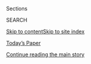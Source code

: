 <div id="app">

<div>

<div class="NYTAppHideMasthead css-1r6wvpq e1suatyy0">

<div class="section css-ui9rw0 e1suatyy2">

<div class="css-eph4ug er09x8g0">

<div class="css-6n7j50">

</div>

<span class="css-1dv1kvn">Sections</span>

<div class="css-10488qs">

<span class="css-1dv1kvn">SEARCH</span>

</div>

[Skip to content](#site-content)[Skip to site
index](#site-index)

</div>

<div class="css-10698na e1huz5gh0">

</div>

</div>

<div id="masthead-bar-one" class="section hasLinks css-15hmgas e1csuq9d3">

<div class="css-uqyvli e1csuq9d0">

</div>

<div class="css-1uqjmks e1csuq9d1">

</div>

<div class="css-9e9ivx">

[](https://myaccount.nytimes.com/auth/login?response_type=cookie&client_id=vi)

</div>

<div class="css-1bvtpon e1csuq9d2">

[Today’s Paper](https://www.nytimes.com/section/todayspaper)

</div>

</div>

</div>

</div>

<div data-aria-hidden="false">

<div id="site-content" data-role="main">

<div id="top-wrapper" class="css-15p45cc eaca97t0" type="top">

<div id="top-slug" class="css-19x0jxb eaca97t1" hidden="">

Advertisement

</div>

[Continue reading the main
story](#after-top)

<div class="ad top-wrapper" style="text-align:center;height:100%;display:block;min-height:90px">

<div id="top" class="place-ad" data-position="top" data-size-key="top">

</div>

</div>

<div id="after-top">

</div>

</div>

<div id="byline" class="section css-15h4p1b e9abtgs0">

<div class="css-1j21atc e1svk9qx1">

<div class="css-nfcc9b e1svk9qx3">

<div class="css-cnx41t">

![Portrait of Maggie
Haberman](https://static01.nyt.com/images/2018/07/12/multimedia/author-maggie-haberman/author-maggie-haberman-thumbLarge.png)

</div>

<div class="css-vl9dhg e1svk9qx5">

<div class="css-1nrhkj6 e1svk9qx6">

# Maggie Haberman

</div>

## <span></span>

Maggie Haberman is a White House correspondent who joined The Times in
2015 and was part of a team that won a Pulitzer Prize in 2018 for
reporting on Donald Trump’s advisers and their connections to Russia.

<span class="css-dd5dyy">More**</span>

</div>

</div>

</div>

<div>

<div id="mid1-wrapper" class="css-1mn4oms eaca97t0" type="rank">

<div id="mid1-slug" class="css-1tag3rd eaca97t1">

Advertisement

</div>

[Continue reading the main
story](#after-mid1)

<div id="mid1" class="ad mid1-wrapper" style="text-align:center;height:100%;display:block">

</div>

<div id="after-mid1">

</div>

</div>

</div>

<div class="css-185go5a e1o5byef0">

<div class="css-15cbhtu">

  - [Latest](#stream-panel)
  - <span class="css-6n7j50">Search</span>
    <div class="control">
    <div class="label-container css-1dv1kvn">
    Search
    </div>
    <div class="css-wm4t3d">
    **<span id="clear-search-input" class="css-1dv1kvn">Clear this text
    input</span>
    </div>
    </div>
    <span class="css-1iovbfw"></span>

<div id="stream-panel" class="section css-8msx5b e1jz0cab1">

<div class="css-13mho3u">

1.  
    
    <div class="css-1cp3ece">
    
    <div class="css-1l4spti">
    
    [](/2020/08/02/business/economy/trump-tiktok-china-national-security.html)
    
    <div class="css-79elbk">
    
    ![](https://static01.nyt.com/images/2020/08/02/us/politics/02dc-tiktok1/02dc-tiktok1-thumbWide.jpg?quality=75&auto=webp&disable=upscale)
    
    </div>
    
    ## Microsoft Says It’ll Continue Pursuit of TikTok
    
    The announcement came after the company consulted with President
    Trump, who has threatened to ban the app and expressed national
    security concerns about it in recent weeks.
    
    <div class="css-1nqbnmb ea5icrr0">
    
    By <span class="css-1n7hynb">Mike Isaac, Ana Swanson
    <span>and</span> Maggie
    Haberman</span>
    
    </div>
    
    </div>
    
    <div class="css-1lc2l26 e1xfvim33">
    
    </div>
    
    </div>

2.  
    
    <div class="css-1cp3ece">
    
    <div class="css-1l4spti">
    
    [](/2020/08/02/us/politics/kayleigh-mcenany.html)
    
    <div class="css-79elbk">
    
    ![](https://static01.nyt.com/images/2020/08/02/us/politics/02dc-kayleigh-pix1/02dc-kayleigh-pix1-thumbWide.jpg?quality=75&auto=webp&disable=upscale)
    
    </div>
    
    ### <span class="css-m70j1g">White HOUse MEMO</span>
    
    ## Kayleigh McEnany Heckles the Press. Is That All?
    
    President Trump does not always watch her briefings, and even his
    allies say she risks being known more for “hitting the press with a
    two-by-four” than advancing his priorities.
    
    <div class="css-1nqbnmb ea5icrr0">
    
    By <span class="css-1n7hynb">Katie Rogers <span>and</span> Maggie
    Haberman</span>
    
    </div>
    
    </div>
    
    <div class="css-1lc2l26 e1xfvim33">
    
    </div>
    
    </div>

3.  
    
    <div class="css-1cp3ece">
    
    <div class="css-1l4spti">
    
    [](/2020/07/30/us/politics/trump-delay-2020-election.html)
    
    <div class="css-79elbk">
    
    ![](https://static01.nyt.com/images/2020/07/30/us/politics/30trump-election1/merlin_175126236_6c5d937a-ab38-460a-87aa-892bfd358495-thumbWide.jpg?quality=75&auto=webp&disable=upscale)
    
    </div>
    
    ## Trump Floats an Election Delay, and Republicans Shoot It Down
    
    The president’s suggestion that the Nov. 3 vote could be delayed —
    something he cannot do on his own — drew unusually firm Republican
    resistance and signaled worry about his re-election bid.
    
    <div class="css-1nqbnmb ea5icrr0">
    
    By <span class="css-1n7hynb">Maggie Haberman, Jonathan Martin
    <span>and</span> Reid J.
    Epstein</span>
    
    </div>
    
    </div>
    
    <div class="css-1lc2l26 e1xfvim33">
    
    </div>
    
    </div>

4.  
    
    <div class="css-1cp3ece">
    
    <div class="css-1l4spti">
    
    [](/2020/07/30/us/politics/trump-inhofe-tata-pentagon.html)
    
    <div class="css-79elbk">
    
    ![](https://static01.nyt.com/images/2020/07/30/us/politics/30dc-tata/30dc-tata-thumbWide.jpg?quality=75&auto=webp&disable=upscale)
    
    </div>
    
    ## Inflammatory Comments Delay Confirmation of Retired General to Pentagon Post
    
    Half an hour before a hearing for Anthony J. Tata was to begin, the
    Oklahoma Republican who is the chairman of the Senate Armed Services
    Committee delayed it.
    
    <div class="css-1nqbnmb ea5icrr0">
    
    By <span class="css-1n7hynb">Helene Cooper, Catie Edmondson
    <span>and</span> Maggie
    Haberman</span>
    
    </div>
    
    </div>
    
    <div class="css-1lc2l26 e1xfvim33">
    
    </div>
    
    </div>

5.  
    
    <div class="css-1cp3ece">
    
    <div class="css-1l4spti">
    
    [](/2020/07/29/us/politics/trump-suburbs-housing-white-voters.html)
    
    <div class="css-79elbk">
    
    ![](https://static01.nyt.com/images/2020/07/29/us/politics/29TRUMP-SUBURBS/merlin_174387555_a81a394f-9b9a-4bfd-8dfd-dae963e10c8b-thumbWide.jpg?quality=75&auto=webp&disable=upscale)
    
    </div>
    
    ## Trump Plays on Racist Fears of Terrorized Suburbs to Court White Voters
    
    President Trump painted a false picture of suburbs under siege,
    saying he was protecting them from low-income housing, as he seeks
    to win over white voters who were key to his 2016 victory.
    
    <div class="css-1nqbnmb ea5icrr0">
    
    By <span class="css-1n7hynb">Annie Karni, Maggie Haberman
    <span>and</span> Sydney
    Ember</span>
    
    </div>
    
    </div>
    
    <div class="css-1lc2l26 e1xfvim33">
    
    </div>
    
    </div>

6.  
    
    <div class="css-1cp3ece">
    
    <div class="css-1l4spti">
    
    [](/2020/07/29/us/protests-portland-federal-withdrawal.html)
    
    <div class="css-79elbk">
    
    ![](https://static01.nyt.com/images/2020/07/29/us/29portland-withdrawal/29portland-withdrawal-thumbWide.jpg?quality=75&auto=webp&disable=upscale)
    
    </div>
    
    ## Federal Agencies Agree to Withdraw From Portland, With Conditions
    
    Gov. Kate Brown of Oregon said the teams would begin a withdrawal on
    Thursday. Federal officials cautioned that they would withdraw only
    when they were confident the federal courthouse could be secured.
    
    <div class="css-1nqbnmb ea5icrr0">
    
    By <span class="css-1n7hynb">Mike Baker <span>and</span> Zolan
    Kanno-Youngs</span>
    
    </div>
    
    </div>
    
    <div class="css-1lc2l26 e1xfvim33">
    
    </div>
    
    </div>

7.  
    
    <div class="css-1cp3ece">
    
    <div class="css-1l4spti">
    
    [](/2020/07/24/world/europe/woody-johnson-trump.html)
    
    <div class="css-79elbk">
    
    ![](https://static01.nyt.com/images/2020/07/24/us/politics/24dc-woody1/24dc-woody1-thumbWide.jpg?quality=75&auto=webp&disable=upscale)
    
    </div>
    
    ## Woody Johnson Was a Loyal Trump Supporter in 2016. As an Ambassador, He May Be Too Loyal.
    
    In the view of some American diplomats, Mr. Johnson’s willingness to
    carry out President Trump’s request to seek the British government’s
    help in moving the British Open to his golf resort in Scotland was
    only the latest example of the envoy’s poor judgment.
    
    <div class="css-1nqbnmb ea5icrr0">
    
    By <span class="css-1n7hynb">Mark Landler, Lara Jakes
    <span>and</span> Maggie
    Haberman</span>
    
    </div>
    
    </div>
    
    <div class="css-1lc2l26 e1xfvim33">
    
    </div>
    
    </div>

8.  
    
    <div class="css-1cp3ece">
    
    <div class="css-1l4spti">
    
    [](/2020/07/24/us/politics/kimberly-guilfoyles-trump-fundraising.html)
    
    <div class="css-79elbk">
    
    ![](https://static01.nyt.com/images/2020/07/24/us/politics/00-GUILFOYLE/merlin_174209379_d5bade2c-87ef-48ce-a2b0-a89745779509-thumbWide.jpg?quality=75&auto=webp&disable=upscale)
    
    </div>
    
    ## Kimberly Guilfoyle’s Fund-Raising for Trump Draws Scrutiny
    
    Ms. Guilfoyle has raised money from donors and has made inroads with
    some who have rejected calls from others. Yet Trump supporters
    inside and outside the campaign say the operation she’s built hasn’t
    lived up to expectations.
    
    <div class="css-1nqbnmb ea5icrr0">
    
    By <span class="css-1n7hynb">Kenneth P. Vogel <span>and</span>
    Maggie
    Haberman</span>
    
    </div>
    
    </div>
    
    <div class="css-1lc2l26 e1xfvim33">
    
    </div>
    
    </div>

9.  
    
    <div class="css-1cp3ece">
    
    <div class="css-1l4spti">
    
    [](/2020/07/23/us/politics/jacksonville-rnc.html)
    
    <div class="css-79elbk">
    
    ![](https://static01.nyt.com/images/2020/07/23/us/politics/23gop-convention/merlin_174881487_53836bf3-ff60-4417-81e6-129efa24429c-thumbWide.jpg?quality=75&auto=webp&disable=upscale)
    
    </div>
    
    ## Trump Abruptly Cancels Republican Convention in Florida: ‘It’s Not the Right Time’
    
    After forcing the convention to move from Charlotte to Jacksonville
    because he wanted a big celebration, President Trump called off the
    Florida portion, citing the health risks from the coronavirus.
    
    <div class="css-1nqbnmb ea5icrr0">
    
    By <span class="css-1n7hynb">Maggie Haberman, Patricia Mazzei
    <span>and</span> Annie
    Karni</span>
    
    </div>
    
    </div>
    
    <div class="css-1lc2l26 e1xfvim33">
    
    </div>
    
    </div>

10. 
    
    <div class="css-1cp3ece">
    
    <div class="css-1l4spti">
    
    [](/2020/07/22/us/politics/white-house-employee-covid-19.html)
    
    <div class="css-79elbk">
    
    ![](https://static01.nyt.com/images/2020/07/22/us/politics/22xp-whitehouse/merlin_174228393_f7c3b5f8-1481-45e7-855e-abd94a2c73bb-thumbWide.jpg?quality=75&auto=webp&disable=upscale)
    
    </div>
    
    ## 2 Cafeterias Used by White House Staff Close After Employee Contracts the Virus
    
    The cafeterias are in the Eisenhower Executive Office Building and
    the New Executive Office Building, which are part of the White House
    complex.
    
    <div class="css-1nqbnmb ea5icrr0">
    
    By <span class="css-1n7hynb">Neil Vigdor <span>and</span> Maggie
    Haberman</span>
    
    </div>
    
    </div>
    
    <div class="css-1lc2l26 e1xfvim33">
    
    </div>
    
    </div>

<div class="css-13mho3u">

<div class="css-1t62hi8">

<div class="css-1stvaey">

Show
More

<div>

<div style="border:0;clip:rect(0 0 0 0);height:1px;margin:-1px;overflow:hidden;white-space:nowrap;padding:0;width:1px;position:absolute" data-role="log" data-aria-live="assertive">

</div>

<div style="border:0;clip:rect(0 0 0 0);height:1px;margin:-1px;overflow:hidden;white-space:nowrap;padding:0;width:1px;position:absolute" data-role="log" data-aria-live="assertive">

</div>

<div style="border:0;clip:rect(0 0 0 0);height:1px;margin:-1px;overflow:hidden;white-space:nowrap;padding:0;width:1px;position:absolute" data-role="log" data-aria-live="polite">

</div>

<div style="border:0;clip:rect(0 0 0 0);height:1px;margin:-1px;overflow:hidden;white-space:nowrap;padding:0;width:1px;position:absolute" data-role="log" data-aria-live="polite">

</div>

</div>

</div>

</div>

</div>

</div>

<div class="css-g6hk37 supplemental">

<div id="mid2-wrapper" class="css-10wkyv7 eaca97t0" type="lede">

<div id="mid2-slug" class="css-1tag3rd eaca97t1">

Advertisement

</div>

[Continue reading the main
story](#after-mid2)

<div id="mid2" class="ad mid2-wrapper" style="text-align:center;height:100%;display:block;min-height:250px">

</div>

<div id="after-mid2">

</div>

</div>

## Follow Elsewhere

<div class="module-body">

  - [**<span data-aria-hidden="true">maggieNYT</span><span class="css-1dv1kvn">twitter
    page for maggieNYT</span>](https://twitter.com/maggieNYT)

</div>

</div>

</div>

</div>

</div>

</div>

</div>

## Site Index

<div>

</div>

## Site Information Navigation

  - [© <span>2020</span> <span>The New York Times
    Company</span>](https://help.nytimes.com/hc/en-us/articles/115014792127-Copyright-notice)

<!-- end list -->

  - [NYTCo](https://www.nytco.com/)
  - [Contact
    Us](https://help.nytimes.com/hc/en-us/articles/115015385887-Contact-Us)
  - [Work with us](https://www.nytco.com/careers/)
  - [Advertise](https://nytmediakit.com/)
  - [T Brand Studio](http://www.tbrandstudio.com/)
  - [Your Ad
    Choices](https://www.nytimes.com/privacy/cookie-policy#how-do-i-manage-trackers)
  - [Privacy](https://www.nytimes.com/privacy)
  - [Terms of
    Service](https://help.nytimes.com/hc/en-us/articles/115014893428-Terms-of-service)
  - [Terms of
    Sale](https://help.nytimes.com/hc/en-us/articles/115014893968-Terms-of-sale)
  - [Site
    Map](https://spiderbites.nytimes.com)
  - [Help](https://help.nytimes.com/hc/en-us)
  - [Subscriptions](https://www.nytimes.com/subscription?campaignId=37WXW)

</div>

</div>
